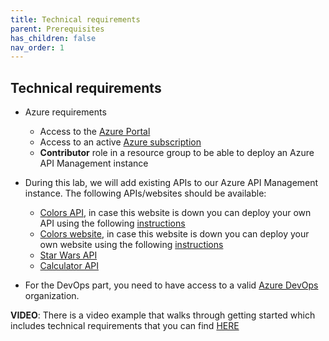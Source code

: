 ```yaml
---
title: Technical requirements
parent: Prerequisites
has_children: false
nav_order: 1
---
```


## Technical requirements

- Azure requirements
  - Access to the [Azure Portal](https://www.portal.azure.com)
  - Access to an active [Azure subscription](https://portal.azure.com/#blade/Microsoft_Azure_Billing/SubscriptionsBlade)
  - **Contributor** role in a resource group to be able to deploy an Azure API Management instance

- During this lab, we will add existing APIs to our Azure API Management instance. The following APIs/websites should be available:
  - [Colors API](https://colors-api.azurewebsites.net/swagger/v1/swagger.json), in case this website is down you can deploy your own API using the following [instructions](../10-additional-topics/additional-topics-10-2-container-instance.md)
  - [Colors website](https://colors-web.azurewebsites.net), in case this website is down you can deploy your own website using the following [instructions](../10-additional-topics/additional-topics-10-2-container-instance.md)
  - [Star Wars API](https://swapi.dev/)
  - [Calculator API](http://calcapi.cloudapp.net/calcapi.json)
- For the DevOps part, you need to have access to a valid [Azure DevOps](https://dev.azure.com) organization.

**VIDEO**: There is a video example that walks through getting started which includes technical requirements that you can find [HERE](https://youtu.be/ZyPIu8oeEYI?si=F-6RXHiG3J85E3cM)